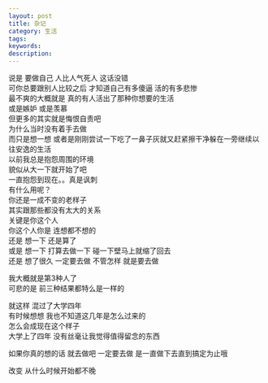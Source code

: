```yaml
---
layout: post
title: 杂记
category: 生活
tags: 
keywords:
description:
---
```

说是 要做自己 人比人气死人 这话没错  
可你总要跟别人比较之后 才知道自己有多傻逼 活的有多悲惨  
最不爽的大概就是 真的有人活出了那种你想要的生活  
或是嫉妒 或是羡慕  
但更多的其实就是悔恨自责吧  
为什么当时没有着手去做  
而只是想一想 或者是刚刚尝试一下吃了一鼻子灰就又赶紧擦干净躲在一旁继续以往安逸的生活  
以前我总是抱怨周围的环境  
貌似从大一下就开始了吧  
一直抱怨到现在。。真是讽刺  
有什么用呢？  
你还是一成不变的老样子  
其实跟那些都没有太大的关系  
关键是你这个人  
你这个人你是 连想都不想的  
还是 想一下 还是算了  
或是 想一下 打算去做一下 碰一下壁马上就缩了回去  
还是 想了很久 一定要去做 不管怎样 就是要去做

我大概就是第3种人了   
可悲的是 前三种结果都特么是一样的

就这样 混过了大学四年  
有时候想想 我也不知道这几年是怎么过来的  
怎么会成现在这个样子  
大学上了四年 没有丝毫让我觉得值得留念的东西

如果你真的想的话 就去做吧 一定要去做 是一直做下去直到搞定为止哦

改变 从什么时候开始都不晚 

